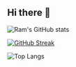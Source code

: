 ## Hi there 👋

<!-- GitHub Stats -->
![Ram's GitHub stats](https://github-readme-stats.vercel.app/api?username=Ram-1418&show_icons=true&theme=dark&include_all_commits=true&count_private=true&cache_seconds=1800)

<!-- Streak -->
[![GitHub Streak](https://github-readme-streak-stats.herokuapp.com?user=Ram-1418&theme=dark&hide_border=false)](https://git.io/streak-stats)


<!-- Top Languages -->
![Top Langs](https://github-readme-stats.vercel.app/api/top-langs/?username=Ram-1418&layout=compact&theme=dark&hide_border=false&include_all_commits=true&count_private=true&cache_seconds=1800)
